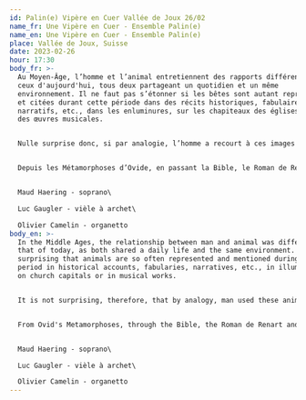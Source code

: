 ```yaml
---
id: Palin(e) Vipère en Cuer Vallée de Joux 26/02
name_fr: Une Vipère en Cuer - Ensemble Palin(e)
name_en: Une Vipère en Cuer - Ensemble Palin(e)
place: Vallée de Joux, Suisse
date: 2023-02-26
hour: 17:30
body_fr: >-
  Au Moyen-Âge, l’homme et l’animal entretiennent des rapports différents de
  ceux d'aujourd'hui, tous deux partageant un quotidien et un même
  environnement. Il ne faut pas s’étonner si les bêtes sont autant représentées
  et citées durant cette période dans des récits historiques, fabulaires,
  narratifs, etc., dans les enluminures, sur les chapiteaux des églises ou dans
  des œuvres musicales.


  Nulle surprise donc, si par analogie, l’homme a recourt à ces images animalières pour enseigner à ses congénères la morale, le dogme chrétien et la politique, et par la suite pour dresser des portraits satiriques parfois virulents de la société contemporaine. Devenant ainsi un miroir de l’homme, les bêtes se mettent à parler et à agir comme les humains, et délivrent des messages symboliques que chacun comprenait.


  Depuis les Métamorphoses d’Ovide, en passant la Bible, le Roman de Renart ou encore Fauvel, jusqu’à plus récemment aux Fables de La Fontaine, les caractères humains stéréotypés sont attachés à certains animaux : la puissance et la prestance du lion régnant sur le genre animal, la ruse et la fourberie du renard échafaudant de mauvais tours, ou encore l’insidiosité et la fausseté du serpent empoisonnant le cœur et rendant sourd et aveugle, etc. 


  Maud Haering - soprano\

  Luc Gaugler - vièle à archet\

  Olivier Camelin - organetto
body_en: >-
  In the Middle Ages, the relationship between man and animal was different from
  that of today, as both shared a daily life and the same environment. It is not
  surprising that animals are so often represented and mentioned during this
  period in historical accounts, fabularies, narratives, etc., in illuminations,
  on church capitals or in musical works.


  It is not surprising, therefore, that by analogy, man used these animal images to teach his fellow human beings about morality, Christian dogma and politics, and subsequently to draw up sometimes virulent satirical portraits of contemporary society. Thus becoming a mirror of man, the animals began to speak and act like humans, delivering symbolic messages that everyone understood.


  From Ovid's Metamorphoses, through the Bible, the Roman de Renart and Fauvel, to the more recent Fables of La Fontaine, stereotypical human characters are attached to certain animals: the power and presence of the lion reigning over the animal kingdom, the cunning and deceitfulness of the fox playing tricks, or the insidiousness and falsehood of the snake poisoning the heart and making people deaf and blind, etc.


  Maud Haering - soprano\

  Luc Gaugler - vièle à archet\

  Olivier Camelin - organetto
---
```

